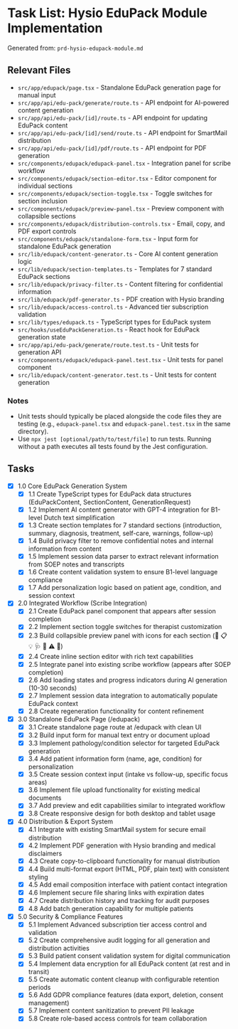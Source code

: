 # Task List: Hysio EduPack Module Implementation

Generated from: `prd-hysio-edupack-module.md`

## Relevant Files

- `src/app/edupack/page.tsx` - Standalone EduPack generation page for manual input
- `src/app/api/edu-pack/generate/route.ts` - API endpoint for AI-powered content generation
- `src/app/api/edu-pack/[id]/route.ts` - API endpoint for updating EduPack content
- `src/app/api/edu-pack/[id]/send/route.ts` - API endpoint for SmartMail distribution
- `src/app/api/edu-pack/[id]/pdf/route.ts` - API endpoint for PDF generation
- `src/components/edupack/edupack-panel.tsx` - Integration panel for scribe workflow
- `src/components/edupack/section-editor.tsx` - Editor component for individual sections
- `src/components/edupack/section-toggle.tsx` - Toggle switches for section inclusion
- `src/components/edupack/preview-panel.tsx` - Preview component with collapsible sections
- `src/components/edupack/distribution-controls.tsx` - Email, copy, and PDF export controls
- `src/components/edupack/standalone-form.tsx` - Input form for standalone EduPack generation
- `src/lib/edupack/content-generator.ts` - Core AI content generation logic
- `src/lib/edupack/section-templates.ts` - Templates for 7 standard EduPack sections
- `src/lib/edupack/privacy-filter.ts` - Content filtering for confidential information
- `src/lib/edupack/pdf-generator.ts` - PDF creation with Hysio branding
- `src/lib/edupack/access-control.ts` - Advanced tier subscription validation
- `src/lib/types/edupack.ts` - TypeScript types for EduPack system
- `src/hooks/useEduPackGeneration.ts` - React hook for EduPack generation state
- `src/app/api/edu-pack/generate/route.test.ts` - Unit tests for generation API
- `src/components/edupack/edupack-panel.test.tsx` - Unit tests for panel component
- `src/lib/edupack/content-generator.test.ts` - Unit tests for content generation

### Notes

- Unit tests should typically be placed alongside the code files they are testing (e.g., `edupack-panel.tsx` and `edupack-panel.test.tsx` in the same directory).
- Use `npx jest [optional/path/to/test/file]` to run tests. Running without a path executes all tests found by the Jest configuration.

## Tasks

- [x] 1.0 Core EduPack Generation System
  - [x] 1.1 Create TypeScript types for EduPack data structures (EduPackContent, SectionContent, GenerationRequest)
  - [x] 1.2 Implement AI content generator with GPT-4 integration for B1-level Dutch text simplification
  - [x] 1.3 Create section templates for 7 standard sections (introduction, summary, diagnosis, treatment, self-care, warnings, follow-up)
  - [x] 1.4 Build privacy filter to remove confidential notes and internal information from content
  - [x] 1.5 Implement session data parser to extract relevant information from SOEP notes and transcripts
  - [x] 1.6 Create content validation system to ensure B1-level language compliance
  - [x] 1.7 Add personalization logic based on patient age, condition, and session context

- [x] 2.0 Integrated Workflow (Scribe Integration)
  - [x] 2.1 Create EduPack panel component that appears after session completion
  - [x] 2.2 Implement section toggle switches for therapist customization
  - [x] 2.3 Build collapsible preview panel with icons for each section (📄 📋 💡 🩺 🧘 ⚠️ 📅)
  - [x] 2.4 Create inline section editor with rich text capabilities
  - [x] 2.5 Integrate panel into existing scribe workflow (appears after SOEP completion)
  - [x] 2.6 Add loading states and progress indicators during AI generation (10-30 seconds)
  - [x] 2.7 Implement session data integration to automatically populate EduPack context
  - [x] 2.8 Create regeneration functionality for content refinement

- [x] 3.0 Standalone EduPack Page (/edupack)
  - [x] 3.1 Create standalone page route at /edupack with clean UI
  - [x] 3.2 Build input form for manual text entry or document upload
  - [x] 3.3 Implement pathology/condition selector for targeted EduPack generation
  - [x] 3.4 Add patient information form (name, age, condition) for personalization
  - [x] 3.5 Create session context input (intake vs follow-up, specific focus areas)
  - [x] 3.6 Implement file upload functionality for existing medical documents
  - [x] 3.7 Add preview and edit capabilities similar to integrated workflow
  - [x] 3.8 Create responsive design for both desktop and tablet usage

- [x] 4.0 Distribution & Export System
  - [x] 4.1 Integrate with existing SmartMail system for secure email distribution
  - [x] 4.2 Implement PDF generation with Hysio branding and medical disclaimers
  - [x] 4.3 Create copy-to-clipboard functionality for manual distribution
  - [x] 4.4 Build multi-format export (HTML, PDF, plain text) with consistent styling
  - [x] 4.5 Add email composition interface with patient contact integration
  - [x] 4.6 Implement secure file sharing links with expiration dates
  - [x] 4.7 Create distribution history and tracking for audit purposes
  - [x] 4.8 Add batch generation capability for multiple patients

- [x] 5.0 Security & Compliance Features
  - [x] 5.1 Implement Advanced subscription tier access control and validation
  - [x] 5.2 Create comprehensive audit logging for all generation and distribution activities
  - [x] 5.3 Build patient consent validation system for digital communication
  - [x] 5.4 Implement data encryption for all EduPack content (at rest and in transit)
  - [x] 5.5 Create automatic content cleanup with configurable retention periods
  - [x] 5.6 Add GDPR compliance features (data export, deletion, consent management)
  - [x] 5.7 Implement content sanitization to prevent PII leakage
  - [x] 5.8 Create role-based access controls for team collaboration